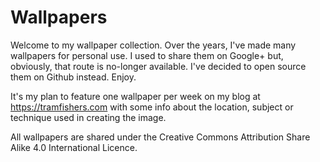 # Wallpapers

Welcome to my wallpaper collection. Over the years, I've made many wallpapers for personal use. I used to share them on Google+ but, obviously, that route is no-longer available. I've decided to open source them on Github instead. Enjoy.

It's my plan to feature one wallpaper per week on my blog at https://tramfishers.com with some info about the location, subject or technique used in creating the image.

All wallpapers are shared under the Creative Commons Attribution Share Alike 4.0 International Licence.